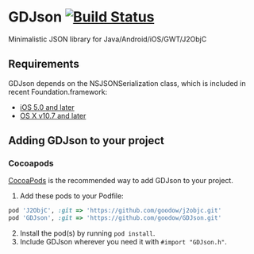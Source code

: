 GDJson [![Build Status](https://travis-ci.org/goodow/GDJson.svg?branch=master)](https://travis-ci.org/goodow/GDJson)
=========
Minimalistic JSON library for Java/Android/iOS/GWT/J2ObjC

## Requirements

GDJson depends on the NSJSONSerialization class, which is included in recent Foundation.framework:

* [iOS 5.0 and later](https://developer.apple.com/library/ios/documentation/Foundation/Reference/NSJSONSerialization_Class/Reference/Reference.html)
* [OS X v10.7 and later](https://developer.apple.com/library/mac/documentation/Foundation/Reference/NSJSONSerialization_Class/Reference/Reference.html)

## Adding GDJson to your project

### Cocoapods

[CocoaPods](http://cocoapods.org) is the recommended way to add GDJson to your project.

1. Add these pods to your Podfile:
```ruby
pod 'J2ObjC', :git => 'https://github.com/goodow/j2objc.git'
pod 'GDJson', :git => 'https://github.com/goodow/GDJson.git'
```
2. Install the pod(s) by running `pod install`.
3. Include GDJson wherever you need it with `#import "GDJson.h"`.
